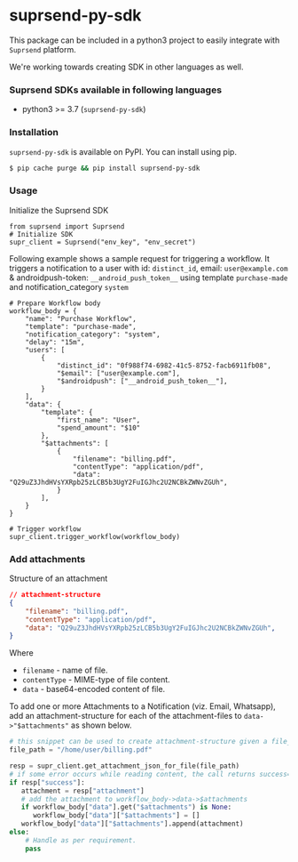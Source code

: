 # suprsend-py-sdk
This package can be included in a python3 project to easily integrate
with `Suprsend` platform.

We're working towards creating SDK in other languages as well.

### Suprsend SDKs available in following languages
* python3 >= 3.7 (`suprsend-py-sdk`)

### Installation
`suprsend-py-sdk` is available on PyPI. You can install using pip.
```bash
$ pip cache purge && pip install suprsend-py-sdk
```


### Usage
Initialize the Suprsend SDK
```python3
from suprsend import Suprsend
# Initialize SDK
supr_client = Suprsend("env_key", "env_secret")
```

Following example shows a sample request for triggering a workflow.
It triggers a notification to a user with id: `distinct_id`,
email: `user@example.com` & androidpush-token: `__android_push_token__`
using template `purchase-made` and notification_category `system`

```python3
# Prepare Workflow body
workflow_body = {
    "name": "Purchase Workflow",
    "template": "purchase-made",
    "notification_category": "system",
    "delay": "15m",
    "users": [
        {
            "distinct_id": "0f988f74-6982-41c5-8752-facb6911fb08",
            "$email": ["user@example.com"],
            "$androidpush": ["__android_push_token__"],
        }
    ],
    "data": {
        "template": {
            "first_name": "User",
            "spend_amount": "$10"
        },
        "$attachments": [
            {
                "filename": "billing.pdf",
                "contentType": "application/pdf",
                "data": "Q29uZ3JhdHVsYXRpb25zLCB5b3UgY2FuIGJhc2U2NCBkZWNvZGUh",
            }
        ],
    }
}

# Trigger workflow
supr_client.trigger_workflow(workflow_body)

```
### Add attachments
Structure of an attachment
```json
// attachment-structure
{
    "filename": "billing.pdf",
    "contentType": "application/pdf",
    "data": "Q29uZ3JhdHVsYXRpb25zLCB5b3UgY2FuIGJhc2U2NCBkZWNvZGUh",
}
```
Where
* `filename` - name of file.
* `contentType` - MIME-type of file content.
* `data` - base64-encoded content of file.

To add one or more Attachments to a Notification (viz. Email, Whatsapp),
add an attachment-structure for each of the attachment-files
to `data->"$attachments"` as shown below.

```python
# this snippet can be used to create attachment-structure given a file_path.
file_path = "/home/user/billing.pdf"

resp = supr_client.get_attachment_json_for_file(file_path)
# if some error occurs while reading content, the call returns success=False
if resp["success"]:
   attachment = resp["attachment"]
   # add the attachment to workflow_body->data->$attachments
   if workflow_body["data"].get("$attachments") is None:
      workflow_body["data"]["$attachments"] = []
   workflow_body["data"]["$attachments"].append(attachment)
else:
    # Handle as per requirement.
    pass
```
